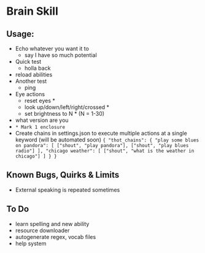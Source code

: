 # Brain Skill

## Usage:
- Echo whatever you want it to
  - say I have so much potential
- Quick test
  - holla back
- reload abilities
- Another test
  - ping
- Eye actions
  - reset eyes *
  - look up/down/left/right/crossed *
  - set brightness to N * (N = 1-30)
- what version are you
- `* Mark 1 enclosure`
- Create chains in settings.json to execute multiple actions at a single keyword (will be automated soon)
`{
    "thot_chains":
    {
        "play some blues on pandora":
        [
            ["shout", "play pandora"],
            ["shout", "play blues radio"]
        ],
        "chicago weather":
        [
            ["shout", "what is the weather in chicago"]
        ]
    }
}`

## Known Bugs, Quirks & Limits
- External speaking is repeated sometimes

## To Do
- learn spelling and new ability
- resource downloader
- autogenerate regex, vocab files
- help system